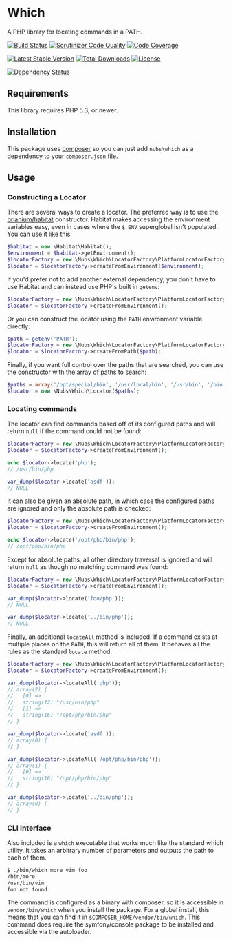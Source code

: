 # Which
A PHP library for locating commands in a PATH.

[![Build Status](http://img.shields.io/travis/nubs/which.svg?style=flat)](https://travis-ci.org/nubs/which)
[![Scrutinizer Code Quality](http://img.shields.io/scrutinizer/g/nubs/which.svg?style=flat)](https://scrutinizer-ci.com/g/nubs/which/)
[![Code Coverage](http://img.shields.io/scrutinizer/coverage/g/nubs/which.svg?style=flat)](https://scrutinizer-ci.com/g/nubs/which/)

[![Latest Stable Version](http://img.shields.io/packagist/v/nubs/which.svg?style=flat)](https://packagist.org/packages/nubs/which)
[![Total Downloads](http://img.shields.io/packagist/dt/nubs/which.svg?style=flat)](https://packagist.org/packages/nubs/which)
[![License](http://img.shields.io/packagist/l/nubs/which.svg?style=flat)](https://packagist.org/packages/nubs/which)

[![Dependency Status](https://www.versioneye.com/user/projects/53a01f7b83add749a300001e/badge.svg?style=flat)](https://www.versioneye.com/user/projects/53a01f7b83add749a300001e)

## Requirements
This library requires PHP 5.3, or newer.

## Installation
This package uses [composer](https://getcomposer.org) so you can just add
`nubs\which` as a dependency to your `composer.json` file.

## Usage

### Constructing a Locator
There are several ways to create a locator.  The preferred way is to use the
[brianium/habitat](https://github.com/brianium/habitat) constructor.  Habitat
makes accessing the environment variables easy, even in cases where the `$_ENV`
superglobal isn't populated.  You can use it like this:
```php
$habitat = new \Habitat\Habitat();
$environment = $habitat->getEnvironment();
$locatorFactory = new \Nubs\Which\LocatorFactory\PlatformLocatorFactory();
$locator = $locatorFactory->createFromEnvironment($environment);
```

If you'd prefer not to add another external dependency, you don't have to use
Habitat and can instead use PHP's built in `getenv`:
```php
$locatorFactory = new \Nubs\Which\LocatorFactory\PlatformLocatorFactory();
$locator = $locatorFactory->createFromEnvironment();
```

Or you can construct the locator using the `PATH` environment variable
directly:
```php
$path = getenv('PATH');
$locatorFactory = new \Nubs\Which\LocatorFactory\PlatformLocatorFactory();
$locator = $locatorFactory->createFromPath($path);
```

Finally, if you want full control over the paths that are searched, you can use
the constructor with the array of paths to search:
```php
$paths = array('/opt/special/bin', '/usr/local/bin', '/usr/bin', '/bin');
$locator = new \Nubs\Which\Locator($paths);
```

### Locating commands
The locator can find commands based off of its configured paths and will return
`null` if the command could not be found:
```php
$locatorFactory = new \Nubs\Which\LocatorFactory\PlatformLocatorFactory();
$locator = $locatorFactory->createFromEnvironment();

echo $locator->locate('php');
// /usr/bin/php

var_dump($locator->locate('asdf'));
// NULL
```

It can also be given an absolute path, in which case the configured paths are
ignored and only the absolute path is checked:
```php
$locatorFactory = new \Nubs\Which\LocatorFactory\PlatformLocatorFactory();
$locator = $locatorFactory->createFromEnvironment();

echo $locator->locate('/opt/php/bin/php');
// /opt/php/bin/php
```

Except for absolute paths, all other directory traversal is ignored and will
return `null` as though no matching command was found:
```php
$locatorFactory = new \Nubs\Which\LocatorFactory\PlatformLocatorFactory();
$locator = $locatorFactory->createFromEnvironment();

var_dump($locator->locate('foo/php'));
// NULL

var_dump($locator->locate('../bin/php'));
// NULL
```

Finally, an additional `locateAll` method is included.  If a command exists at
multiple places on the `PATH`, this will return all of them.  It behaves all
the rules as the standard `locate` method.
```php
$locatorFactory = new \Nubs\Which\LocatorFactory\PlatformLocatorFactory();
$locator = $locatorFactory->createFromEnvironment();

var_dump($locator->locateAll('php'));
// array(2) {
//   [0] =>
//   string(12) "/usr/bin/php"
//   [1] =>
//   string(16) "/opt/php/bin/php"
// }

var_dump($locator->locate('asdf'));
// array(0) {
// }

var_dump($locator->locateAll('/opt/php/bin/php'));
// array(1) {
//   [0] =>
//   string(16) "/opt/php/bin/php"
// }

var_dump($locator->locate('../bin/php'));
// array(0) {
// }
```

### CLI Interface
Also included is a `which` executable that works much like the standard which
utility.  It takes an arbitrary number of parameters and outputs the path to
each of them.

```bash
$ ./bin/which more vim foo
/bin/more
/usr/bin/vim
foo not found
```

The command is configured as a binary with composer, so it is accessible in
`vendor/bin/which` when you install the package.  For a global install, this
means that you can find it in `$COMPOSER_HOME/vendor/bin/which`.  This command
does require the symfony/console package to be installed and accessible via the
autoloader.
